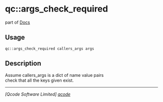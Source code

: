qc::args_check_required
=======================

part of [Docs](.)

Usage
-----
`qc::args_check_required callers_args args`

Description
-----------
Assume callers_args is a dict of name value pairs<br/>check that all the keys given exist.

----------------------------------
*[Qcode Software Limited] [qcode]*

[qcode]: http://www.qcode.co.uk "Qcode Software"